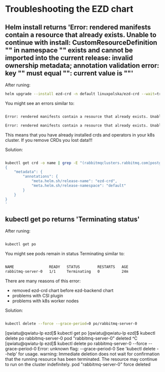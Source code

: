 # Troubleshooting the EZD chart


## Helm install returns 'Error: rendered manifests contain a resource that already exists. Unable to continue with install: CustomResourceDefinition "" in namespace "" exists and cannot be imported into the current release: invalid ownership metadata; annotation validation error: key "" must equal "": current value is ""'

After runing:

```bash
helm upgrade --install ezd-crd -n default linuxpolska/ezd-crd --wait=true

```

You might see an errors similar to:

```bash

Error: rendered manifests contain a resource that already exists. Unable to continue with install: CustomResourceDefinition "backups.postgresql.cnpg.io" in namespace "" exists and cannot be imported into the current release: invalid ownership metadata; annotation validation error: key "meta.helm.sh/release-namespace" must equal "default": current value is "xyz"

Error: rendered manifests contain a resource that already exists. Unable to continue with install: CustomResourceDefinition "rabbitmqclusters.rabbitmq.com" in namespace "" exists and cannot be imported into the current release: invalid ownership metadata; annotation validation error: key "meta.helm.sh/release-namespace" must equal "default": current value is "xyz"

```

This means that you have already installed crds and operators in your k8s cluster. If you remove CRDs you lost data!!! 
  

Solution:

```bash

kubectl get crd -o name | grep -E "(rabbitmqclusters.rabbitmq.com|postgresql.cnpg.io)" | xargs -I {} kubectl patch {} -p '
{
    "metadata": {
        "annotations": {
            "meta.helm.sh/release-name": "ezd-crd",
            "meta.helm.sh/release-namespace": "default"
        }
    }
}
'

```




## kubectl get po returns 'Terminating status'


After runing:

```bash

kubectl get po

```

You might see pods remain in status Terminating similar to:

```bash

NAME                READY   STATUS        RESTARTS   AGE
rabbitmq-server-0   1/1     Terminating   0          24m


```

There are many reasons of this error:
- removed ezd-crd chart before ezd-backend chart 
- problems with CSI plugin
- problems with k8s worker nodes
  

Solution:

```bash

kubectl delete --force --grace-period=0 po/rabbitmq-server-0

```












[qwiatu@qwiatu-lp ezd]$ kubectl get po
[qwiatu@qwiatu-lp ezd]$ kubectl delete po rabbitmq-server-0 
pod "rabbitmq-server-0" deleted
^C
[qwiatu@qwiatu-lp ezd]$ kubectl delete po rabbitmq-server-0 --force --grace-period-0
Error: unknown flag: --grace-period-0
See 'kubectl delete --help' for usage.
warning: Immediate deletion does not wait for confirmation that the running resource has been terminated. The resource may continue to run on the cluster indefinitely.
pod "rabbitmq-server-0" force deleted

